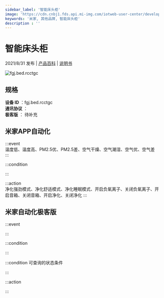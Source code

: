 ```yaml
---
sidebar_label: '智能床头柜'
image: 'https://cdn.cnbj1.fds.api.mi-img.com/iotweb-user-center/developer_1679047902258cas0LXvl.png?GalaxyAccessKeyId=AKVGLQWBOVIRQ3XLEW&Expires=9223372036854775807&Signature=Pttyn9Qj6fTy67mLIjyQ78tTJ2Q='
keywords: '米家, 其他品牌, 智能床头柜'
description : ''
---
```

# 智能床头柜

2021/8/31 发布 | [产品百科](https://home.mi.com/webapp/content/baike/product/index.html?model=fgj.bed.rcctgc/) | [说明书](https://home.mi.com/views/introduction.html?model=fgj.bed.rcctgc&region=cn)

![fgj.bed.rcctgc](https://cdn.cnbj1.fds.api.mi-img.com/iotweb-user-center/developer_1679047902258cas0LXvl.png?GalaxyAccessKeyId=AKVGLQWBOVIRQ3XLEW&Expires=9223372036854775807&Signature=Pttyn9Qj6fTy67mLIjyQ78tTJ2Q=)

## 规格  
> 
**设备 ID** ：fgj.bed.rcctgc  
**通讯协议** ：  
**极客版**  ： 待补充 


## 米家APP自动化  

:::event  
温度低、温度高、PM2.5优、PM2.5差、空气干燥、空气潮湿、空气优、空气差
:::

:::condition  

:::

:::action   
净化强劲模式、净化舒适模式、净化睡眠模式、开启负氧离子、关闭负氧离子、开启音箱、关闭音箱、开启净化、关闭净化
:::

## 米家自动化极客版  

:::event  

:::

:::condition  

:::

:::condition 可查询的状态条件  

:::

:::action  

:::

        
